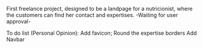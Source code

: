 First freelance project, designed to be a landpage for a nutricionist, where the customers can find her contact and expertises.
-Waiting for user approval-

To do list (Personal Opinion):
Add favicon;
Round the expertise borders
Add Navbar
